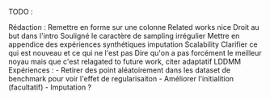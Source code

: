 TODO : 



Rédaction :
    Remettre en forme sur une colonne
    Related works nice
    Droit au but dans l'intro
    Souligné le caractère de sampling irrégulier
    Mettre en appendice des expériences synthétiques imputation
    Scalability 
    Clarifier ce qui est nouveau et ce qui ne l'est pas
    Dire qu'on a pas forcément le meilleur noyau mais que c'est relagated to future work, citer adaptatif LDDMM
Expériences :
    - Retirer des point aléatoirement dans les dataset de benchmark pour voir l'effet de regularisaiton
    - Améliorer l'initialition (facultatif)
    - Imputation ?

